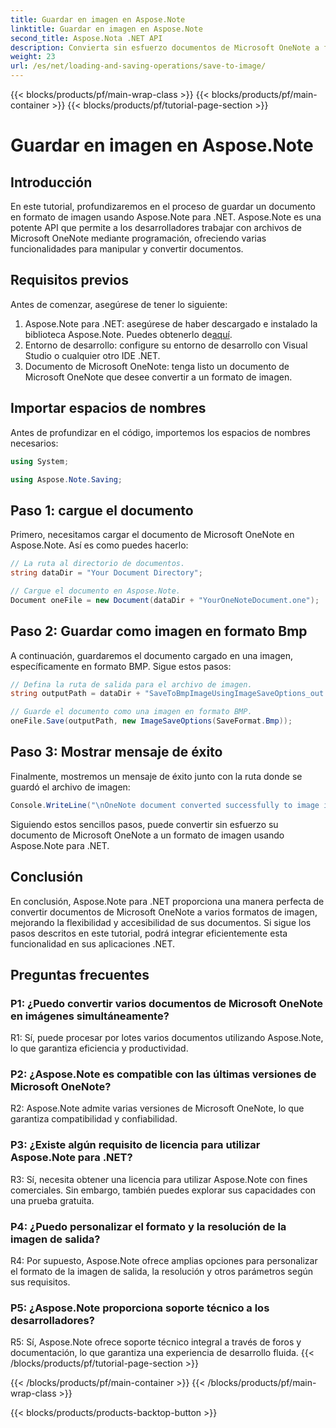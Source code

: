 ```yaml
---
title: Guardar en imagen en Aspose.Note
linktitle: Guardar en imagen en Aspose.Note
second_title: Aspose.Nota .NET API
description: Convierta sin esfuerzo documentos de Microsoft OneNote a formato de imagen en BMP con Aspose.Note para .NET. Integración perfecta, pasos sencillos y funcionalidad sólida.
weight: 23
url: /es/net/loading-and-saving-operations/save-to-image/
---
```


{{< blocks/products/pf/main-wrap-class >}}
{{< blocks/products/pf/main-container >}}
{{< blocks/products/pf/tutorial-page-section >}}

# Guardar en imagen en Aspose.Note

## Introducción

En este tutorial, profundizaremos en el proceso de guardar un documento en formato de imagen usando Aspose.Note para .NET. Aspose.Note es una potente API que permite a los desarrolladores trabajar con archivos de Microsoft OneNote mediante programación, ofreciendo varias funcionalidades para manipular y convertir documentos.

## Requisitos previos

Antes de comenzar, asegúrese de tener lo siguiente:

1.  Aspose.Note para .NET: asegúrese de haber descargado e instalado la biblioteca Aspose.Note. Puedes obtenerlo de[aquí](https://releases.aspose.com/note/net/).
2. Entorno de desarrollo: configure su entorno de desarrollo con Visual Studio o cualquier otro IDE .NET.
3. Documento de Microsoft OneNote: tenga listo un documento de Microsoft OneNote que desee convertir a un formato de imagen.

## Importar espacios de nombres

Antes de profundizar en el código, importemos los espacios de nombres necesarios:

```csharp
using System;

using Aspose.Note.Saving;
```

## Paso 1: cargue el documento

Primero, necesitamos cargar el documento de Microsoft OneNote en Aspose.Note. Así es como puedes hacerlo:

```csharp
// La ruta al directorio de documentos.
string dataDir = "Your Document Directory";

// Cargue el documento en Aspose.Note.
Document oneFile = new Document(dataDir + "YourOneNoteDocument.one");
```

## Paso 2: Guardar como imagen en formato Bmp

A continuación, guardaremos el documento cargado en una imagen, específicamente en formato BMP. Sigue estos pasos:

```csharp
// Defina la ruta de salida para el archivo de imagen.
string outputPath = dataDir + "SaveToBmpImageUsingImageSaveOptions_out.bmp";

// Guarde el documento como una imagen en formato BMP.
oneFile.Save(outputPath, new ImageSaveOptions(SaveFormat.Bmp));
```

## Paso 3: Mostrar mensaje de éxito

Finalmente, mostremos un mensaje de éxito junto con la ruta donde se guardó el archivo de imagen:

```csharp
Console.WriteLine("\nOneNote document converted successfully to image in BMP format.\nFile saved at " + outputPath);
```

Siguiendo estos sencillos pasos, puede convertir sin esfuerzo su documento de Microsoft OneNote a un formato de imagen usando Aspose.Note para .NET.

## Conclusión

En conclusión, Aspose.Note para .NET proporciona una manera perfecta de convertir documentos de Microsoft OneNote a varios formatos de imagen, mejorando la flexibilidad y accesibilidad de sus documentos. Si sigue los pasos descritos en este tutorial, podrá integrar eficientemente esta funcionalidad en sus aplicaciones .NET.

## Preguntas frecuentes

### P1: ¿Puedo convertir varios documentos de Microsoft OneNote en imágenes simultáneamente?

R1: Sí, puede procesar por lotes varios documentos utilizando Aspose.Note, lo que garantiza eficiencia y productividad.

### P2: ¿Aspose.Note es compatible con las últimas versiones de Microsoft OneNote?

R2: Aspose.Note admite varias versiones de Microsoft OneNote, lo que garantiza compatibilidad y confiabilidad.

### P3: ¿Existe algún requisito de licencia para utilizar Aspose.Note para .NET?

R3: Sí, necesita obtener una licencia para utilizar Aspose.Note con fines comerciales. Sin embargo, también puedes explorar sus capacidades con una prueba gratuita.

### P4: ¿Puedo personalizar el formato y la resolución de la imagen de salida?

R4: Por supuesto, Aspose.Note ofrece amplias opciones para personalizar el formato de la imagen de salida, la resolución y otros parámetros según sus requisitos.

### P5: ¿Aspose.Note proporciona soporte técnico a los desarrolladores?

R5: Sí, Aspose.Note ofrece soporte técnico integral a través de foros y documentación, lo que garantiza una experiencia de desarrollo fluida.
{{< /blocks/products/pf/tutorial-page-section >}}

{{< /blocks/products/pf/main-container >}}
{{< /blocks/products/pf/main-wrap-class >}}

{{< blocks/products/products-backtop-button >}}
